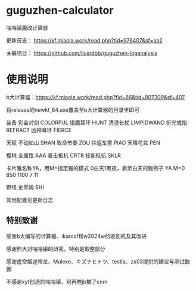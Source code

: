 # guguzhen-calculator
咕咕镇魔改计算器

更新日志： https://kf.miaola.work/read.php?tid=976407&sf=aa2

关联项目： https://github.com/ilusrdbb/guguzhen-loganalysis

# 使用说明

b大计算器：https://kf.miaola.work/read.php?fid=86&tid=807309&sf=407

将release的newkf_64.exe覆盖至b大计算器的目录里即可

装备 彩金对剑 COLORFUL 猎魔耳环 HUNT 清澄长杖 LIMPIDWAND 折光戒指 REFRACT 凶神耳环 FIERCE

天赋 不动如山 SHAN 致命节奏 ZOU 往返车票 PIAO 天降花盆 PEN

樱桃 全属性 AAA 暴击抵抗 CRTR 技能抵抗 SKLR

卡片雅名称YA，用M=指定雅的模式 0白天1黑夜，表示白天的雅例子 YA M=0 850 1100 7 11

野怪 史莱姆 SHI

其他配置见更新日志

## 特别致谢

感谢b大编写的计算器、ikarosf和w2024w的收割机及其改进

感谢熊大对咕咕镇的研究，特别是取整部分

感谢虚空叛逆帝龙、Mulexe、キズナヒトツ、testla、zx03提供的建议与测试数据

不感谢xyf创造的咕咕镇，别再瞎jb搞了cnm



